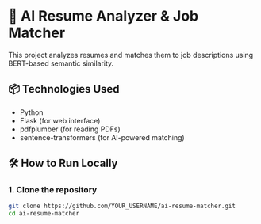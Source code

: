 # 🤖 AI Resume Analyzer & Job Matcher

This project analyzes resumes and matches them to job descriptions using BERT-based semantic similarity.

## 📦 Technologies Used
- Python
- Flask (for web interface)
- pdfplumber (for reading PDFs)
- sentence-transformers (for AI-powered matching)

## 🛠️ How to Run Locally

### 1. Clone the repository
```bash
git clone https://github.com/YOUR_USERNAME/ai-resume-matcher.git
cd ai-resume-matcher

